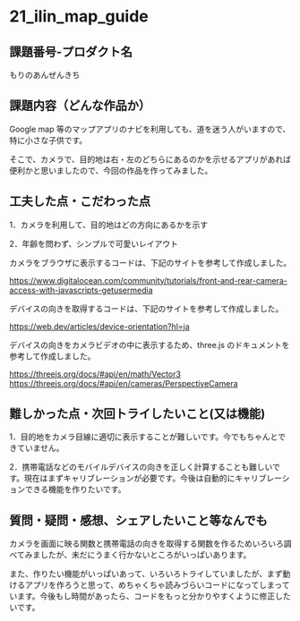 # 21_ilin_map_guide
## 課題番号-プロダクト名

もりのあんぜんきち

## 課題内容（どんな作品か）

Google map 等のマップアプリのナビを利用しても、道を迷う人がいますので、特に小さな子供です。

そこで、カメラで、目的地は右・左のどちらにあるのかを示せるアプリがあれば便利かと思いましたので、今回の作品を作ってみました。


## 工夫した点・こだわった点

1．カメラを利用して、目的地はどの方向にあるかを示す

2．年齢を問わず、シンプルで可愛いレイアウト


カメラをブラウザに表示するコードは、下記のサイトを参考して作成しました。

https://www.digitalocean.com/community/tutorials/front-and-rear-camera-access-with-javascripts-getusermedia


デバイスの向きを取得するコードは、下記のサイトを参考して作成しました。

https://web.dev/articles/device-orientation?hl=ja


デバイスの向きをカメラビデオの中に表示するため、three.js のドキュメントを参考して作成しました。

https://threejs.org/docs/#api/en/math/Vector3
https://threejs.org/docs/#api/en/cameras/PerspectiveCamera


## 難しかった点・次回トライしたいこと(又は機能)

1．目的地をカメラ目線に適切に表示することが難しいです。今でもちゃんとできていません。

2．携帯電話などのモバイルデバイスの向きを正しく計算することも難しいです。現在はまずキャリブレーションが必要です。今後は自動的にキャリブレーションできる機能を作りたいです。


## 質問・疑問・感想、シェアしたいこと等なんでも

カメラを画面に映る関数と携帯電話の向きを取得する関数を作るためいろいろ調べてみましたが、未だにうまく行かないところがいっぱいあります。

また、作りたい機能がいっぱいあって、いろいろトライしていましたが、まず動けるアプリを作ろうと思って、めちゃくちゃ読みづらいコードになってしまっています。今後もし時間があったら、コードをもっと分かりやすくように修正したいです。
